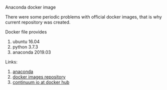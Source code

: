 Anaconda docker image

There were some periodic problems with official docker images, that is why current repository was created.

Docker file provides 
1. ubuntu 16.04
2. python 3.7.3
3. anaconda 2019.03

Links:
1. [anaconda](https://anaconda.org/anaconda/python)
2. [docker images repository](https://github.com/ContinuumIO/docker-images)
3. [continuum io at docker hub](https://hub.docker.com/u/continuumio/)
